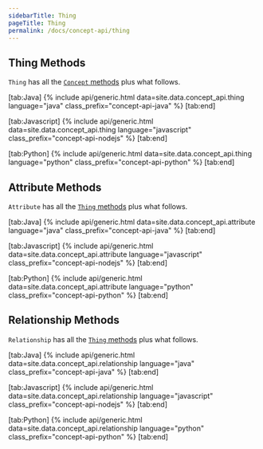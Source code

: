 ```yaml
---
sidebarTitle: Thing
pageTitle: Thing
permalink: /docs/concept-api/thing
---
```


## Thing Methods
`Thing` has all the [`Concept` methods](/docs/concept-api/concept) plus what follows.

<div class="tabs light" data-no-parse>

[tab:Java]
{% include api/generic.html data=site.data.concept_api.thing language="java" class_prefix="concept-api-java" %}
[tab:end]

[tab:Javascript]
{% include api/generic.html data=site.data.concept_api.thing language="javascript" class_prefix="concept-api-nodejs" %}
[tab:end]

[tab:Python]
{% include api/generic.html data=site.data.concept_api.thing language="python" class_prefix="concept-api-python" %}
[tab:end]

</div>

## Attribute Methods
`Attribute` has all the [`Thing` methods](/docs/concept-api/concept) plus what follows.

<div class="tabs light" data-no-parse>

[tab:Java]
{% include api/generic.html data=site.data.concept_api.attribute language="java" class_prefix="concept-api-java" %}
[tab:end]

[tab:Javascript]
{% include api/generic.html data=site.data.concept_api.attribute language="javascript" class_prefix="concept-api-nodejs" %}
[tab:end]

[tab:Python]
{% include api/generic.html data=site.data.concept_api.attribute language="python" class_prefix="concept-api-python" %}
[tab:end]

</div>

## Relationship Methods
`Relationship` has all the [`Thing` methods](/docs/concept-api/concept) plus what follows.

<div class="tabs light" data-no-parse>

[tab:Java]
{% include api/generic.html data=site.data.concept_api.relationship language="java" class_prefix="concept-api-java" %}
[tab:end]

[tab:Javascript]
{% include api/generic.html data=site.data.concept_api.relationship language="javascript" class_prefix="concept-api-nodejs" %}
[tab:end]

[tab:Python]
{% include api/generic.html data=site.data.concept_api.relationship language="python" class_prefix="concept-api-python" %}
[tab:end]

</div>